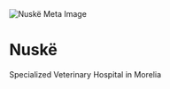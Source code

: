 <img src="assets/meta-image.jpg" alt="Nuskë Meta Image">

# Nuskë

Specialized Veterinary Hospital in Morelia
